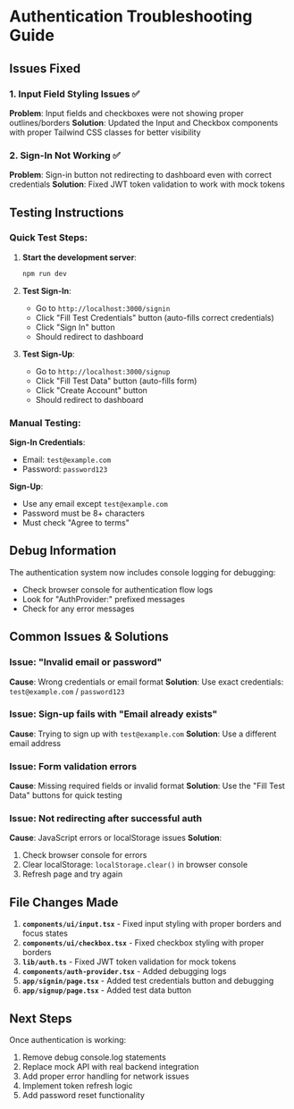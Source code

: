 # Authentication Troubleshooting Guide

## Issues Fixed

### 1. Input Field Styling Issues ✅
**Problem**: Input fields and checkboxes were not showing proper outlines/borders
**Solution**: Updated the Input and Checkbox components with proper Tailwind CSS classes for better visibility

### 2. Sign-In Not Working ✅
**Problem**: Sign-in button not redirecting to dashboard even with correct credentials
**Solution**: Fixed JWT token validation to work with mock tokens

## Testing Instructions

### Quick Test Steps:

1. **Start the development server**:
   ```bash
   npm run dev
   ```

2. **Test Sign-In**:
   - Go to `http://localhost:3000/signin`
   - Click "Fill Test Credentials" button (auto-fills correct credentials)
   - Click "Sign In" button
   - Should redirect to dashboard

3. **Test Sign-Up**:
   - Go to `http://localhost:3000/signup`
   - Click "Fill Test Data" button (auto-fills form)
   - Click "Create Account" button
   - Should redirect to dashboard

### Manual Testing:

**Sign-In Credentials**:
- Email: `test@example.com`
- Password: `password123`

**Sign-Up**:
- Use any email except `test@example.com`
- Password must be 8+ characters
- Must check "Agree to terms"

## Debug Information

The authentication system now includes console logging for debugging:

- Check browser console for authentication flow logs
- Look for "AuthProvider:" prefixed messages
- Check for any error messages

## Common Issues & Solutions

### Issue: "Invalid email or password"
**Cause**: Wrong credentials or email format
**Solution**: Use exact credentials: `test@example.com` / `password123`

### Issue: Sign-up fails with "Email already exists"
**Cause**: Trying to sign up with `test@example.com`
**Solution**: Use a different email address

### Issue: Form validation errors
**Cause**: Missing required fields or invalid format
**Solution**: Use the "Fill Test Data" buttons for quick testing

### Issue: Not redirecting after successful auth
**Cause**: JavaScript errors or localStorage issues
**Solution**: 
1. Check browser console for errors
2. Clear localStorage: `localStorage.clear()` in browser console
3. Refresh page and try again

## File Changes Made

1. **`components/ui/input.tsx`** - Fixed input styling with proper borders and focus states
2. **`components/ui/checkbox.tsx`** - Fixed checkbox styling with proper borders
3. **`lib/auth.ts`** - Fixed JWT token validation for mock tokens
4. **`components/auth-provider.tsx`** - Added debugging logs
5. **`app/signin/page.tsx`** - Added test credentials button and debugging
6. **`app/signup/page.tsx`** - Added test data button

## Next Steps

Once authentication is working:
1. Remove debug console.log statements
2. Replace mock API with real backend integration
3. Add proper error handling for network issues
4. Implement token refresh logic
5. Add password reset functionality

